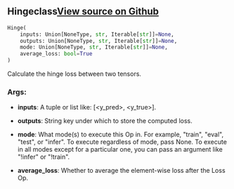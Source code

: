 ## Hinge<span class="tag">class</span><a class="sourcelink" href=https://github.com/fastestimator/fastestimator/blob/r1.1/fastestimator/op/tensorop/loss/hinge.py/#L29-L53>View source on Github</a>
```python
Hinge(
	inputs: Union[NoneType, str, Iterable[str]]=None,
	outputs: Union[NoneType, str, Iterable[str]]=None,
	mode: Union[NoneType, str, Iterable[str]]=None,
	average_loss: bool=True
)
```
Calculate the hinge loss between two tensors.


<h3>Args:</h3>


* **inputs**: A tuple or list like: [<y_pred>, <y_true>].

* **outputs**: String key under which to store the computed loss.

* **mode**: What mode(s) to execute this Op in. For example, "train", "eval", "test", or "infer". To execute regardless of mode, pass None. To execute in all modes except for a particular one, you can pass an argument like "!infer" or "!train".

* **average_loss**: Whether to average the element-wise loss after the Loss Op.

